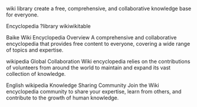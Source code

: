 wiki
library
create a free, comprehensive, and collaborative knowledge base for everyone.

Encyclopedia ?library wikiwikitable 

Baike
Wiki Encyclopedia Overview
A comprehensive and collaborative encyclopedia that provides free content to everyone, covering a wide range of topics and expertise.

wikipedia
Global Collaboration
Wiki encyclopedia relies on the contributions of volunteers from around the world to maintain and expand its vast collection of knowledge.

English wikipedia
Knowledge Sharing Community
Join the Wiki encyclopedia community to share your expertise, learn from others, and contribute to the growth of human knowledge.
